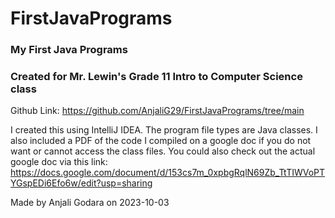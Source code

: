 # FirstJavaPrograms
### My First Java Programs
### Created for Mr. Lewin's Grade 11 Intro to Computer Science class

Github Link: https://github.com/AnjaliG29/FirstJavaPrograms/tree/main

I created this using IntelliJ IDEA. The program file types are Java classes. I also included a PDF of the code I compiled on a google doc if you do not want or cannot access the class files. You could also check out the actual google doc via this link: https://docs.google.com/document/d/153cs7m_0xpbgRqlN69Zb_TtTIWVoPTYGspEDi6Efo6w/edit?usp=sharing

Made by Anjali Godara on 2023-10-03
